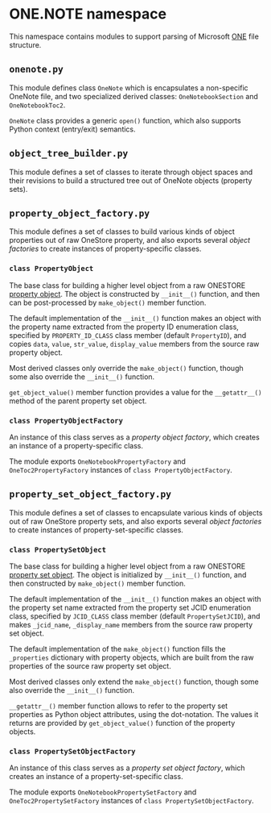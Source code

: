 # ONE.NOTE namespace

This namespace contains modules to support parsing of
Microsoft [ONE](https://learn.microsoft.com/en-us/openspecs/office_file_formats/ms-one/73d22548-a613-4350-8c23-07d15576be50)
file structure.

## `onenote.py`

This module defines class `OneNote` which is encapsulates a non-specific OneNote file, and two specialized derived classes:
`OneNotebookSection` and `OneNotebookToc2`.

`OneNote` class provides a generic `open()` function, which also supports Python context (entry/exit) semantics.

## `object_tree_builder.py`

This module defines a set of classes to iterate through object spaces and their revisions to build a structured tree out of OneNote objects (property sets).

## `property_object_factory.py`

This module defines a set of classes to build various kinds of object properties out of raw OneStore property,
and also exports several *object factories* to create instances of property-specific classes.

### `class PropertyObject`

The base class for building a higher level object from a raw ONESTORE [property object](../STORE/README.md#property).
The object is constructed by `__init__()` function, and then can be post-processed by `make_object()` member function.

The default implementation of the `__init__()` function makes an object
with the property name extracted from the property ID enumeration class,
specified by `PROPERTY_ID_CLASS` class member (default `PropertyID`),
and copies `data`, `value`, `str_value`, `display_value` members
from the source raw property object.

Most derived classes only override the `make_object()` function, though some also override the `__init__()` function.

`get_object_value()` member function provides a value for the `__getattr__()` method of the parent property set object.

### `class PropertyObjectFactory`

An instance of this class serves as a *property object factory*,
which creates an instance of a property-specific class.

The module exports `OneNotebookPropertyFactory` and `OneToc2PropertyFactory` instances of
`class PropertyObjectFactory`.

## `property_set_object_factory.py`

This module defines a set of classes to encapsulate various kinds of objects out of raw OneStore property sets,
and also exports several *object factories* to create instances of property-set-specific classes.

### `class PropertySetObject`

The base class for building a higher level object from a raw ONESTORE [property set object](../STORE/README.md#property_set).
The object is initialized by `__init__()` function, and then constructed by `make_object()` member function.

The default implementation of the `__init__()` function makes an object
with the property set name extracted from the property set JCID enumeration class,
specified by `JCID_CLASS` class member (default `PropertySetJCID`),
and makes `_jcid_name`, `_display_name` members from the source raw property set object.

The default implementation of the `make_object()` function fills the `_properties` dictionary with
property objects, which are built from the raw properties of the source raw property set object.

Most derived classes only extend the `make_object()` function, though some also override the `__init__()` function.

`__getattr__()` member function allows to refer to the property set properties as Python object attributes,
using the dot-notation. The values it returns are provided by `get_object_value()` function of the property objects.

### `class PropertySetObjectFactory`

An instance of this class serves as a *property set object factory*,
which creates an instance of a property-set-specific class.

The module exports `OneNotebookPropertySetFactory` and `OneToc2PropertySetFactory` instances of
`class PropertySetObjectFactory`.
